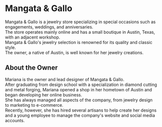 # Mangata & Gallo

Mangata & Gallo is a jewelry store specializing in special occasions such as engagements, weddings, and anniversaries.  
The store operates mainly online and has a small boutique in Austin, Texas, with an adjacent workshop.  
Mangata & Gallo's jewelry selection is renowned for its quality and classic style.  
The owner, a native of Austin, is well known for her jewelry creations.

## About the Owner

Mariana is the owner and lead designer of Mangata & Gallo.  
After graduating from design school with a specialization in diamond cutting and metal forging, Mariana opened a shop in her hometown of Austin and began developing her online business.  
She has always managed all aspects of the company, from jewelry design to marketing to e-commerce.  
Recently, however, she has hired several artisans to help create her designs and a young employee to manage the company's website and social media accounts.
